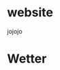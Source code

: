 # website
jojojo

<h1> Wetter </h1>

<p id="weather_text"></p>

<script>
  console.log("Hello world");
  
  var weather_p = document.getElementById("weather_text");
  
  var weather_data;
  
  function getWether(API_data){  
    var t = "Wetter in " + API_data.name + " : " + API_data.weather[0].description;
    console.log(t);
    weather_p.innerHTML =  t;
  }
  
  function fetchWeather(){
    fetch('https://api.openweathermap.org/data/2.5/weather?lat=51.481846&lon=7.216236&appid=d1ffef114ff90bd71199fb1b8d279642')
    .then(response => {
      return response.json();
    })
    .then(users => {
      console.log(users);
      weather_data = users;
      getWether(users);
    });
  }
  
  fetchWeather();
  
  function fetchLocation(){
    fetch('http://api.openweathermap.org/geo/1.0/direct?q=London&limit=5&appid=d1ffef114ff90bd71199fb1b8d279642')
    .then(response => {
      return response.json();
    })
    .then(users => {
      console.log(users);
    });
  }
  
  fetchLocation();
  
  console.log("pass");
  
</script>
